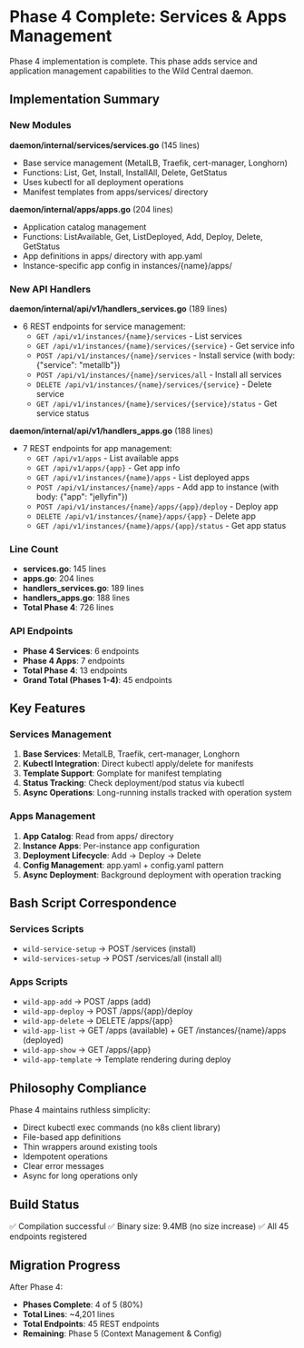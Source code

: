 # Phase 4 Complete: Services & Apps Management

Phase 4 implementation is complete. This phase adds service and application management capabilities to the Wild Central daemon.

## Implementation Summary

### New Modules

**daemon/internal/services/services.go** (145 lines)
- Base service management (MetalLB, Traefik, cert-manager, Longhorn)
- Functions: List, Get, Install, InstallAll, Delete, GetStatus
- Uses kubectl for all deployment operations
- Manifest templates from apps/services/ directory

**daemon/internal/apps/apps.go** (204 lines)
- Application catalog management
- Functions: ListAvailable, Get, ListDeployed, Add, Deploy, Delete, GetStatus
- App definitions in apps/ directory with app.yaml
- Instance-specific app config in instances/{name}/apps/

### New API Handlers

**daemon/internal/api/v1/handlers_services.go** (189 lines)
- 6 REST endpoints for service management:
  - `GET /api/v1/instances/{name}/services` - List services
  - `GET /api/v1/instances/{name}/services/{service}` - Get service info
  - `POST /api/v1/instances/{name}/services` - Install service (with body: {"service": "metallb"})
  - `POST /api/v1/instances/{name}/services/all` - Install all services
  - `DELETE /api/v1/instances/{name}/services/{service}` - Delete service
  - `GET /api/v1/instances/{name}/services/{service}/status` - Get service status

**daemon/internal/api/v1/handlers_apps.go** (188 lines)
- 7 REST endpoints for app management:
  - `GET /api/v1/apps` - List available apps
  - `GET /api/v1/apps/{app}` - Get app info
  - `GET /api/v1/instances/{name}/apps` - List deployed apps
  - `POST /api/v1/instances/{name}/apps` - Add app to instance (with body: {"app": "jellyfin"})
  - `POST /api/v1/instances/{name}/apps/{app}/deploy` - Deploy app
  - `DELETE /api/v1/instances/{name}/apps/{app}` - Delete app
  - `GET /api/v1/instances/{name}/apps/{app}/status` - Get app status

### Line Count

- **services.go**: 145 lines
- **apps.go**: 204 lines
- **handlers_services.go**: 189 lines
- **handlers_apps.go**: 188 lines
- **Total Phase 4**: 726 lines

### API Endpoints

- **Phase 4 Services**: 6 endpoints
- **Phase 4 Apps**: 7 endpoints
- **Total Phase 4**: 13 endpoints
- **Grand Total (Phases 1-4)**: 45 endpoints

## Key Features

### Services Management

1. **Base Services**: MetalLB, Traefik, cert-manager, Longhorn
2. **Kubectl Integration**: Direct kubectl apply/delete for manifests
3. **Template Support**: Gomplate for manifest templating
4. **Status Tracking**: Check deployment/pod status via kubectl
5. **Async Operations**: Long-running installs tracked with operation system

### Apps Management

1. **App Catalog**: Read from apps/ directory
2. **Instance Apps**: Per-instance app configuration
3. **Deployment Lifecycle**: Add → Deploy → Delete
4. **Config Management**: app.yaml + config.yaml pattern
5. **Async Deployment**: Background deployment with operation tracking

## Bash Script Correspondence

### Services Scripts
- `wild-service-setup` → POST /services (install)
- `wild-services-setup` → POST /services/all (install all)

### Apps Scripts
- `wild-app-add` → POST /apps (add)
- `wild-app-deploy` → POST /apps/{app}/deploy
- `wild-app-delete` → DELETE /apps/{app}
- `wild-app-list` → GET /apps (available) + GET /instances/{name}/apps (deployed)
- `wild-app-show` → GET /apps/{app}
- `wild-app-template` → Template rendering during deploy

## Philosophy Compliance

Phase 4 maintains ruthless simplicity:
- Direct kubectl exec commands (no k8s client library)
- File-based app definitions
- Thin wrappers around existing tools
- Idempotent operations
- Clear error messages
- Async for long operations only

## Build Status

✅ Compilation successful
✅ Binary size: 9.4MB (no size increase)
✅ All 45 endpoints registered

## Migration Progress

After Phase 4:
- **Phases Complete**: 4 of 5 (80%)
- **Total Lines**: ~4,201 lines
- **Total Endpoints**: 45 REST endpoints
- **Remaining**: Phase 5 (Context Management & Config)

